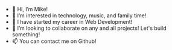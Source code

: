 - 👋 Hi, I’m Mike!
- 👀 I’m interested in technology, music, and family time!
- 🌱 I have started my career in Web Development!
- 💞️ I’m looking to collaborate on any and all projects! Let's build something!
- 📫 You can contact me on Github!

<!---
MikeK1639/MikeK1639 is a ✨ special ✨ repository because its `README.md` (this file) appears on your GitHub profile.
You can click the Preview link to take a look at your changes.
--->

